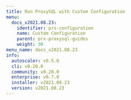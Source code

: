 ```yaml
---
title: Run ProxySQL with Custom Configuration
menu:
  docs_v2021.08.23:
    identifier: prx-configuration
    name: Custom Configuration
    parent: prx-proxysql-guides
    weight: 30
menu_name: docs_v2021.08.23
info:
  autoscaler: v0.5.0
  cli: v0.20.0
  community: v0.20.0
  enterprise: v0.7.0
  installer: v2021.08.23
  version: v2021.08.23
---
```


